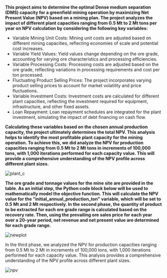 **This project aims to determine the optimal Dense medium separation (DMS) capacity for a greenfield mining operation by maximizing Net Present Value (NPV) based on a mining plan. The project analyzes the impact of different plant capacities ranging from 0.5 Mt to 2 Mt tons per year on NPV calculation by considering the following key variables:**

- Variable Mining Unit Costs: Mining unit costs are adjusted based on different mining capacities, reflecting economies of scale and potential cost increases.
- Variable Yield Values: Yield values change depending on the ore grade, accounting for varying ore characteristics and processing efficiencies.
- Variable Processing Costs: Processing costs are adjusted based on the ore grade, reflecting variations in processing requirements and cost per ton processed.
- Fluctuating Product Selling Prices: The project incorporates varying product selling prices to account for market volatility and price fluctuations.
- Variable Investment Costs: Investment costs are calculated for different plant capacities, reflecting the investment required for equipment, infrastructure, and other fixed assets.
- Loan Repayment: Loan repayment schedules are integrated for the plant investment, simulating the impact of debt financing on cash flow.

**Calculating these variables based on the chosen annual production capacity, the project ultimately determines the total NPV. This analysis helps to identify the most profitable plant capacity for the mining operation. To achieve this, we did analyze the NPV for production capacities ranging from 0.5 Mt to 2 Mt tons in increments of 100,000 tons, with 1,000 iterations performed for each capacity value. This will provide a comprehensive understanding of the NPV profile across different plant sizes.**

![plant_c](https://github.com/user-attachments/assets/0c704812-0081-4d2e-b452-7a30105ff6b5)

**The ore grade and tonnage values for the mine site are provided in the table. As an initial step, the Python code block below will be used to mathematically model the objective function. This will calculate the NPV value for the "initial_annual_production_ton" variable, which will be set to 0.5 Mt and 2 Mt respectively. In the second phase, the quantity of product to be extracted for each ore grade range is calculated based on the recovery rate. Then, using the prevailing ore sales price for each year over a 20-year period, net revenue and net present value are determined for each grade range.**

![newplot](https://github.com/user-attachments/assets/59051890-3ec0-426a-a5f9-325f28767ef1)

In the third phase, we analyzed the NPV for production capacities ranging from 0.5 Mt to 2 Mt in increments of 100,000 tons, with 1,000 iterations performed for each capacity value. This analysis provides a comprehensive understanding of the NPV profile across different plant sizes.

![npv](https://github.com/user-attachments/assets/f5b65716-1fb3-4cb0-99e8-eeba06526086)
